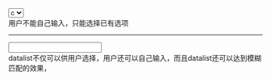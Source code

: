 <select>
    <option value="a">a</option>
    <option value="b">b</option>
    <option value="c" selected>c</option>
</select>
<br />
用户不能自己输入，只能选择已有选项

---
<input list="browsers"> 
<datalist id="browsers"> 
  <option value="Internet Explorer"> 
  <option value="Firefox"> 
  <option value="Chrome"> 
  <option value="Opera"> 
  <option value="Safari"> 
</datalist>
<br />
datalist不仅可以供用户选择，用户还可以自己输入，而且datalist还可以达到模糊匹配的效果，


